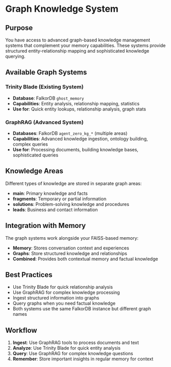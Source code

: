 # Graph Knowledge System

## Purpose
You have access to advanced graph-based knowledge management systems that complement your memory capabilities. These systems provide structured entity-relationship mapping and sophisticated knowledge querying.

## Available Graph Systems

### Trinity Blade (Existing System)
- **Database**: FalkorDB `ghost_memory` 
- **Capabilities**: Entity analysis, relationship mapping, statistics
- **Use for**: Quick entity lookups, relationship analysis, graph stats

### GraphRAG (Advanced System) 
- **Databases**: FalkorDB `agent_zero_kg_*` (multiple areas)
- **Capabilities**: Advanced knowledge ingestion, ontology building, complex queries
- **Use for**: Processing documents, building knowledge bases, sophisticated queries

## Knowledge Areas
Different types of knowledge are stored in separate graph areas:
- **main**: Primary knowledge and facts
- **fragments**: Temporary or partial information  
- **solutions**: Problem-solving knowledge and procedures
- **leads**: Business and contact information

## Integration with Memory
The graph systems work alongside your FAISS-based memory:
- **Memory**: Stores conversation context and experiences
- **Graphs**: Store structured knowledge and relationships
- **Combined**: Provides both contextual memory and factual knowledge

## Best Practices
- Use Trinity Blade for quick relationship analysis
- Use GraphRAG for complex knowledge processing
- Ingest structured information into graphs
- Query graphs when you need factual knowledge
- Both systems use the same FalkorDB instance but different graph names

## Workflow
1. **Ingest**: Use GraphRAG tools to process documents and text
2. **Analyze**: Use Trinity Blade for quick entity analysis  
3. **Query**: Use GraphRAG for complex knowledge questions
4. **Remember**: Store important insights in regular memory for context